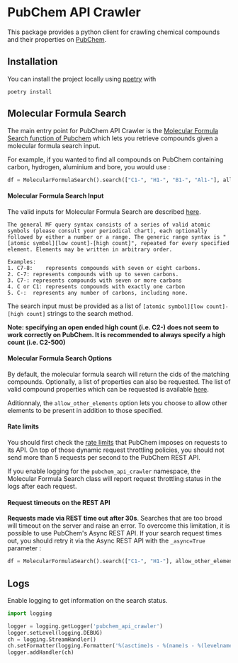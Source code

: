 # PubChem API Crawler

This package provides a python client for crawling chemical compounds and their properties on [PubChem](https://pubchem.ncbi.nlm.nih.gov/).

## Installation

You can install the project locally using [poetry](https://python-poetry.org/) with

```console
poetry install
```

## Molecular Formula Search

The main entry point for PubChem API Crawler is the [Molecular Formula Search function of Pubchem](https://pubchem.ncbi.nlm.nih.gov/docs/pug-rest#section=Molecular-Formula) which lets you retrieve compounds given a molecular formula search input.

For example, if you wanted to find all compounds on PubChem containing carbon, hydrogen, aluminium and bore, you would use :

```python
df = MolecularFormulaSearch().search(["C1-", "H1-", "B1-", "Al1-"], allow_other_elements=False, properties=["MolecularFormula", "CanonicalSMILES"])
```

#### Molecular Formula Search Input

The valid inputs for Molecular Formula Search are described [here](https://pubchem.ncbi.nlm.nih.gov/search/help_search.html#Mf).

```
The general MF query syntax consists of a series of valid atomic symbols (please consult your periodical chart), each optionally followed by either a number or a range. The generic range syntax is "[atomic symbol][low count]-[high count]", repeated for every specified element. Elements may be written in arbitrary order.

Examples:
1. C7-8:	represents compounds with seven or eight carbons.
2. C-7:	represents compounds with up to seven carbons.
3. C7-:	represents compounds with seven or more carbons
4. C or C1:	represents compounds with exactly one carbon
5. C-:	represents any number of carbons, including none.
```

The search input must be provided as a list of `[atomic symbol][low count]-[high count]` strings to the search method.

**Note: specifying an open ended high count (i.e. C2-) does not seem to work correctly on PubChem. It is recommended to always specify a high count (i.e. C2-500)**

#### Molecular Formula Search Options

By default, the molecular formula search will return the cids of the matching compounds. Optionally, a list of properties can also be requested. The list of valid compound properties which can be requested is available [here](https://pubchem.ncbi.nlm.nih.gov/docs/pug-rest#section=Compound-Property-Tables).

Aditionnaly, the `allow_other_elements` option lets you choose to allow other elements to be present in addition to those specified.

#### Rate limits

You should first check the [rate limits](https://pubchem.ncbi.nlm.nih.gov/docs/dynamic-request-throttling) that PubChem imposes on requests to its API. On top of those dynamic request throttling policies, you should not send more than 5 requests per second to the PubChem REST API.

If you enable logging for the `pubchem_api_crawler` namespace, the Molecular Formula Search class will report request throttling status in the logs after each request.

#### Request timeouts on the REST API

**Requests made via REST time out after 30s**. Searches that are too broad will timeout on the server and raise an error. To overcome this limitation, it is possible to use PubChem's Async REST API. If your search request times out, you should retry it via the Async REST API with the `_async=True` parameter :

```python
df = MolecularFormulaSearch().search(["C1-", "H1-"], allow_other_elements=False, properties=["MolecularFormula", "CanonicalSMILES"], _async=True)
```

## Logs

Enable logging to get information on the search status.

```python
import logging

logger = logging.getLogger('pubchem_api_crawler')
logger.setLevel(logging.DEBUG)
ch = logging.StreamHandler()
ch.setFormatter(logging.Formatter('%(asctime)s - %(name)s - %(levelname)s - %(message)s'))
logger.addHandler(ch)
```
